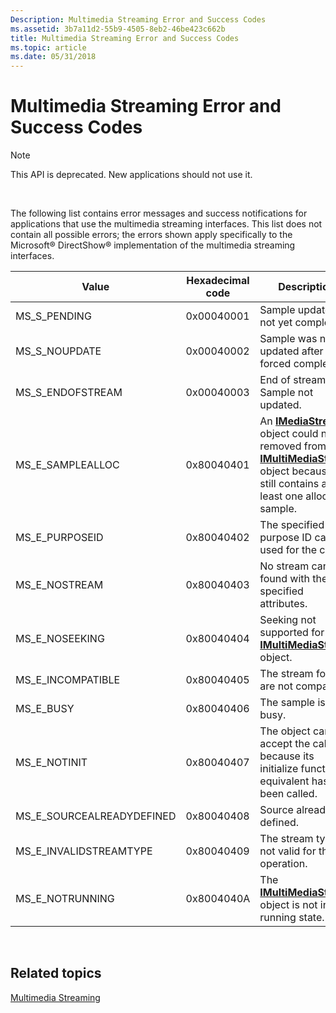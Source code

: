 ```yaml
---
Description: Multimedia Streaming Error and Success Codes
ms.assetid: 3b7a11d2-55b9-4505-8eb2-46be423c662b
title: Multimedia Streaming Error and Success Codes
ms.topic: article
ms.date: 05/31/2018
---
```


# Multimedia Streaming Error and Success Codes

> [!Note]  
> This API is deprecated. New applications should not use it.

 

The following list contains error messages and success notifications for applications that use the multimedia streaming interfaces. This list does not contain all possible errors; the errors shown apply specifically to the Microsoft® DirectShow® implementation of the multimedia streaming interfaces.



| Value                       | Hexadecimal code | Description                                                                                                                                                                                |
|-----------------------------|------------------|--------------------------------------------------------------------------------------------------------------------------------------------------------------------------------------------|
| MS\_S\_PENDING              | 0x00040001       | Sample update is not yet complete.                                                                                                                                                         |
| MS\_S\_NOUPDATE             | 0x00040002       | Sample was not updated after forced completion.                                                                                                                                            |
| MS\_S\_ENDOFSTREAM          | 0x00040003       | End of stream. Sample not updated.                                                                                                                                                         |
| MS\_E\_SAMPLEALLOC          | 0x80040401       | An [**IMediaStream**](/windows/desktop/api/mmstream/nn-mmstream-imediastream) object could not be removed from an [**IMultiMediaStream**](/windows/desktop/api/mmstream/nn-mmstream-imultimediastream) object because it still contains at least one allocated sample. |
| MS\_E\_PURPOSEID            | 0x80040402       | The specified purpose ID can't be used for the call.                                                                                                                                       |
| MS\_E\_NOSTREAM             | 0x80040403       | No stream can be found with the specified attributes.                                                                                                                                      |
| MS\_E\_NOSEEKING            | 0x80040404       | Seeking not supported for this [**IMultiMediaStream**](/windows/desktop/api/mmstream/nn-mmstream-imultimediastream) object.                                                                                                      |
| MS\_E\_INCOMPATIBLE         | 0x80040405       | The stream formats are not compatible.                                                                                                                                                     |
| MS\_E\_BUSY                 | 0x80040406       | The sample is busy.                                                                                                                                                                        |
| MS\_E\_NOTINIT              | 0x80040407       | The object can't accept the call because its initialize function or equivalent has not been called.                                                                                        |
| MS\_E\_SOURCEALREADYDEFINED | 0x80040408       | Source already defined.                                                                                                                                                                    |
| MS\_E\_INVALIDSTREAMTYPE    | 0x80040409       | The stream type is not valid for this operation.                                                                                                                                           |
| MS\_E\_NOTRUNNING           | 0x8004040A       | The [**IMultiMediaStream**](/windows/desktop/api/mmstream/nn-mmstream-imultimediastream) object is not in running state.                                                                                                         |



 

## Related topics

<dl> <dt>

[Multimedia Streaming](multimedia-streaming.md)
</dt> </dl>

 

 



